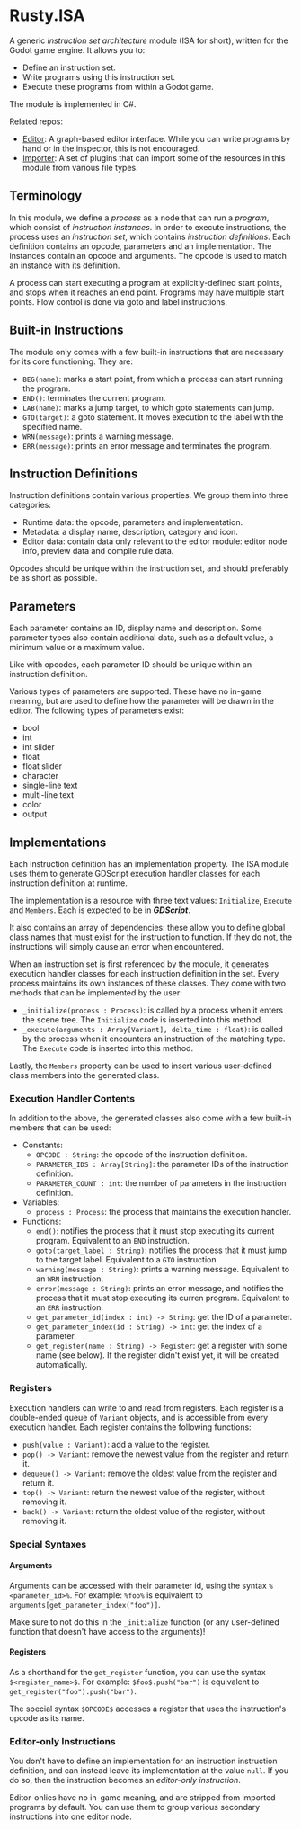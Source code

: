 # Rusty.ISA
A generic *instruction set architecture* module (ISA for short), written for the Godot game engine. It allows you to:
- Define an instruction set.
- Write programs using this instruction set.
- Execute these programs from within a Godot game.

The module is implemented in C#.

Related repos:
- [Editor](https://github.com/RustyRoboticsBV/Rusty.ISA.Editor): A graph-based editor interface. While you can write programs by hand or in the inspector, this is not encouraged.
- [Importer](https://github.com/RustyRoboticsBV/Rusty.ISA.Importer): A set of plugins that can import some of the resources in this module from various file types.

## Terminology
In this module, we define a *process* as a node that can run a *program*, which consist of *instruction instances*. In order to execute instructions, the process uses an *instruction set*, which contains *instruction definitions*. Each definition contains an opcode, parameters and an implementation. The instances contain an opcode and arguments. The opcode is used to match an instance with its definition.

A process can start executing a program at explicitly-defined start points, and stops when it reaches an end point. Programs may have multiple start points. Flow control is done via goto and label instructions.

## Built-in Instructions
The module only comes with a few built-in instructions that are necessary for its core functioning. They are:
- `BEG(name)`: marks a start point, from which a process can start running the program.
- `END()`: terminates the current program.
- `LAB(name)`: marks a jump target, to which goto statements can jump.
- `GTO(target)`: a goto statement. It moves execution to the label with the specified name.
- `WRN(message)`: prints a warning message.
- `ERR(message)`: prints an error message and terminates the program.

## Instruction Definitions
Instruction definitions contain various properties. We group them into three categories:
- Runtime data: the opcode, parameters and implementation.
- Metadata: a display name, description, category and icon.
- Editor data: contain data only relevant to the editor module: editor node info, preview data and compile rule data.

Opcodes should be unique within the instruction set, and should preferably be as short as possible.

## Parameters
Each parameter contains an ID, display name and description. Some parameter types also contain additional data, such as a default value, a minimum value or a maximum value.

Like with opcodes, each parameter ID should be unique within an instruction definition.

Various types of parameters are supported. These have no in-game meaning, but are used to define how the parameter will be drawn in the editor. The following types of parameters exist:
- bool
- int
- int slider
- float
- float slider
- character
- single-line text
- multi-line text
- color
- output

## Implementations
Each instruction definition has an implementation property. The ISA module uses them to generate GDScript execution handler classes for each instruction definition at runtime.

The implementation is a resource with three text values: `Initialize`, `Execute` and `Members`. Each is expected to be in _**GDScript**_.

It also contains an array of dependencies: these allow you to define global class names that must exist for the instruction to function. If they do not, the instructions will simply cause an error when encountered.

When an instruction set is first referenced by the module, it generates execution handler classes for each instruction definition in the set. Every process maintains its own instances of these classes.
They come with two methods that can be implemented by the user:
- `_initialize(process : Process)`: is called by a process when it enters the scene tree. The `Initialize` code is inserted into this method.
- `_execute(arguments : Array[Variant], delta_time : float)`: is called by the process when it encounters an instruction of the matching type. The `Execute` code is inserted into this method.

Lastly, the `Members` property can be used to insert various user-defined class members into the generated class.

### Execution Handler Contents
In addition to the above, the generated classes also come with a few built-in members that can be used:
- Constants:
  - `OPCODE : String`: the opcode of the instruction definition.
  - `PARAMETER_IDS : Array[String]`: the parameter IDs of the instruction definition.
  - `PARAMETER_COUNT : int`: the number of parameters in the instruction definition.
- Variables:
  - `process : Process`: the process that maintains the execution handler.
- Functions:
  - `end()`: notifies the process that it must stop executing its current program. Equivalent to an `END` instruction.
  - `goto(target_label : String)`: notifies the process that it must jump to the target label. Equivalent to a `GTO` instruction.
  - `warning(message : String)`: prints a warning message. Equivalent to an `WRN` instruction.
  - `error(message : String)`: prints an error message, and notifies the process that it must stop executing its curren program. Equivalent to an `ERR` instruction.
  - `get_parameter_id(index : int) -> String`: get the ID of a parameter.
  - `get_parameter_index(id : String) -> int`: get the index of a parameter.
  - `get_register(name : String) -> Register`: get a register with some name (see below). If the register didn't exist yet, it will be created automatically.

### Registers
Execution handlers can write to and read from registers. Each register is a double-ended queue of `Variant` objects, and is accessible from every execution handler. Each register contains the following functions:
  - `push(value : Variant)`: add a value to the register.
  - `pop() -> Variant`: remove the newest value from the register and return it.
  - `dequeue() -> Variant`: remove the oldest value from the register and return it.
  - `top() -> Variant`: return the newest value of the register, without removing it.
  - `back() -> Variant`: return the oldest value of the register, without removing it.

### Special Syntaxes
#### Arguments
Arguments can be accessed with their parameter id, using the syntax `%<parameter_id>%`. For example: `%foo%` is equivalent to `arguments[get_parameter_index("foo")]`.

Make sure to not do this in the `_initialize` function (or any user-defined function that doesn't have access to the arguments)!

#### Registers
As a shorthand for the `get_register` function, you can use the syntax `$<register_name>$`. For example: `$foo$.push("bar")` is equivalent to `get_register("foo").push("bar")`.

The special syntax `$OPCODE$` accesses a register that uses the instruction's opcode as its name.

### Editor-only Instructions
You don't have to define an implementation for an instruction instruction definition, and can instead leave its implementation at the value `null`. If you do so, then the instruction becomes an *editor-only instruction*.

Editor-onlies have no in-game meaning, and are stripped from imported programs by default. You can use them to group various secondary instructions into one editor node.

